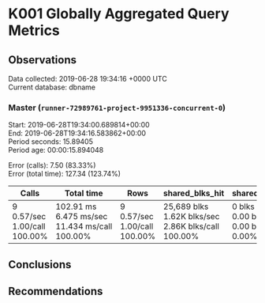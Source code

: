 # K001 Globally Aggregated Query Metrics

## Observations ##
Data collected: 2019-06-28 19:34:16 +0000 UTC  
Current database: dbname  



### Master (`runner-72989761-project-9951336-concurrent-0`) ###
Start: 2019-06-28T19:34:00.689814+00:00  
End: 2019-06-28T19:34:16.583862+00:00  
Period seconds: 15.89405  
Period age: 00:00:15.894048  

Error (calls): 7.50 (83.33%)  
Error (total time): 127.34 (123.74%)

| Calls | Total&nbsp;time | Rows | shared_blks_hit | shared_blks_read | shared_blks_dirtied | shared_blks_written | blk_read_time | blk_write_time | kcache_reads | kcache_writes | kcache_user_time_ms | kcache_system_time |
|-------|------------|------|-----------------|------------------|---------------------|---------------------|---------------|----------------|--------------|---------------|---------------------|--------------------|
|9<br/>0.57/sec<br/>1.00/call<br/>100.00% |102.91&nbsp;ms<br/>6.475&nbsp;ms/sec<br/>11.434&nbsp;ms/call<br/>100.00% |9<br/>0.57/sec<br/>1.00/call<br/>100.00% |25,689&nbsp;blks<br/>1.62K&nbsp;blks/sec<br/>2.86K&nbsp;blks/call<br/>100.00% |0&nbsp;blks<br/>0.00&nbsp;blks/sec<br/>0.00&nbsp;blks/call<br/>0.00% |0&nbsp;blks<br/>0.00&nbsp;blks/sec<br/>0.00&nbsp;blks/call<br/>0.00% |0&nbsp;blks<br/>0.00&nbsp;blks/sec<br/>0.00&nbsp;blks/call<br/>0.00% |0.00&nbsp;ms<br/>0.000&nbsp;ms/sec<br/>0.000&nbsp;ms/call<br/>0.00% |0.00&nbsp;ms<br/>0.000&nbsp;ms/sec<br/>0.000&nbsp;ms/call<br/>0.00% |0.00&nbsp;bytes<br/>0.00&nbsp;bytes/sec<br/>0.00&nbsp;bytes/call<br/>0.00% |0.00&nbsp;bytes<br/>0.00&nbsp;bytes/sec<br/>0.00&nbsp;bytes/call<br/>0.00% |0.00&nbsp;ms<br/>0.000&nbsp;ms/sec<br/>0.000&nbsp;ms/call<br/>0.00% |0.00&nbsp;ms<br/>0.000&nbsp;ms/sec<br/>0.000&nbsp;ms/call<br/>0.00%|





## Conclusions ##


## Recommendations ##

